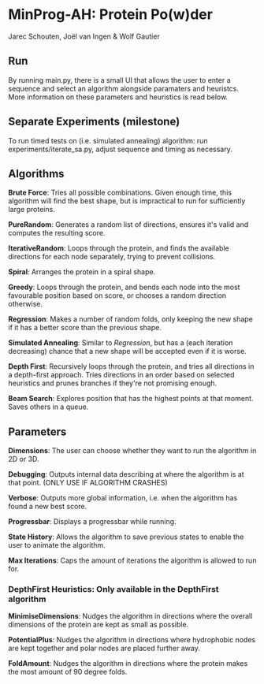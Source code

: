 # MinProg-AH: Protein Po(w)der
Jarec Schouten, Joël van Ingen & Wolf Gautier

## Run
By running main.py, there is a small UI that allows the user to enter a sequence and select an algorithm alongside paramaters and heuristcs.
More information on these parameters and heuristics is read below.

## Separate Experiments (milestone)
To run timed tests on (i.e. simulated annealing) algorithm: run experiments/iterate_sa.py, adjust sequence and timing as necessary.

## Algorithms
**Brute Force**: Tries all possible combinations. Given enough time, this algorithm will find the best shape, but is impractical to run for sufficiently large proteins.

**PureRandom**: Generates a random list of directions, ensures it's valid and computes the resulting score.

**IterativeRandom**: Loops through the protein, and finds the available directions for each node separately, trying to prevent collisions.

**Spiral**: Arranges the protein in a spiral shape.

**Greedy**: Loops through the protein, and bends each node into the most favourable position based on score, or chooses a random direction otherwise.

**Regression**: Makes a number of random folds, only keeping the new shape if it has a better score than the previous shape.

**Simulated Annealing**: Similar to *Regression*, but has a (each iteration decreasing) chance that a new shape will be accepted even if it is worse.

**Depth First**: Recursively loops through the protein, and tries all directions in a depth-first approach. Tries directions in an order based on selected heuristics and prunes branches if they're not promising enough.

**Beam Search**: Explores position that has the highest points at that moment. Saves others in a queue.

## Parameters

**Dimensions**: The user can choose whether they want to run the algorithm in 2D or 3D.

**Debugging**: Outputs internal data describing at where the algorithm is at that point. (ONLY USE IF ALGORITHM CRASHES)

**Verbose**: Outputs more global information, i.e. when the algorithm has found a new best score.

**Progressbar**: Displays a progressbar while running.

**State History**: Allows the algorithm to save previous states to enable the user to animate the algorithm.

**Max Iterations**: Caps the amount of iterations the algorithm is allowed to run for.

### DepthFirst Heuristics: Only available in the DepthFirst algorithm

**MinimiseDimensions**: Nudges the algorithm in directions where the overall dimensions of the protein are kept as small as possible.

**PotentialPlus**: Nudges the algorithm in directions where hydrophobic nodes are kept together and polar nodes are placed further away.

**FoldAmount**: Nudges the algorithm in directions where the protein makes the most amount of 90 degree folds.